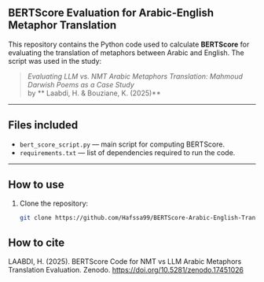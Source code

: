 
## BERTScore Evaluation for Arabic-English Metaphor Translation

This repository contains the Python code used to calculate **BERTScore** for evaluating the translation of metaphors between Arabic and English. The script was used in the study:

> *Evaluating LLM vs. NMT Arabic Metaphors Translation: Mahmoud Darwish Poems as a Case Study*  
> by ** Laabdi, H. & Bouziane, K. (2025)**

---

## Files included
- `bert_score_script.py` — main script for computing BERTScore.  
- `requirements.txt` — list of dependencies required to run the code.  

---

## How to use
1. Clone the repository:
   ```bash
   git clone https://github.com/Hafssa99/BERTScore-Arabic-English-Translation.git

## How to cite 

LAABDI, H. (2025). BERTScore Code for NMT vs LLM Arabic Metaphors Translation Evaluation. Zenodo. https://doi.org/10.5281/zenodo.17451026
